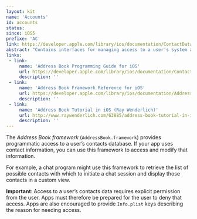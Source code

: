 ```yaml
---
layout: kit
name: 'Accounts'
id: accounts
status: 
since: iOS5
prefixe: 'AC'
link: https://developer.apple.com/library/ios/documentation/ContactData/Conceptual/AddressBookProgrammingGuideforiPhone/Introduction.html
abstract: "Contains interfaces for managing access to a user’s system accounts."
links:
 - link:
     name: 'Address Book Programming Guide for iOS'
     url: https://developer.apple.com/library/ios/documentation/ContactData/Conceptual/AddressBookProgrammingGuideforiPhone/Introduction.html
     description: ''
 - link:
     name: 'Address Book Framework Reference for iOS'
     url: https://developer.apple.com/library/ios/documentation/AddressBook/Reference/AddressBook_iPhoneOS_Framework/_index.html
     description: ''
 - link:
     name: 'Address Book Tutorial in iOS (Ray Wenderlich)'
     url: http://www.raywenderlich.com/63885/address-book-tutorial-in-ios
     description: ''
---
```


The *Address Book framework* (`AddressBook.framework`) provides programmatic access to a user’s contacts database. If your app uses contact information, you can use this framework to access and modify that information. 

For example, a chat program might use this framework to retrieve the list of possible contacts with which to initiate a chat session and display those contacts in a custom view.

**Important**: Access to a user’s contacts data requires explicit permission from the user. Apps must therefore be prepared for the user to deny that access. Apps are also encouraged to provide `Info.plist` keys describing the reason for needing access.
